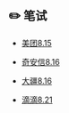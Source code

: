 
## :pencil2: 笔试

- [美团8.15](https://github.com/Pudding2020/-/blob/master/notes/笔试/美团8.15.md)

- [奇安信8.16](https://github.com/Pudding2020/-/blob/master/notes/笔试/奇安信8.16.md)

- [大疆8.16](https://github.com/Pudding2020/-/blob/master/notes/笔试/大疆8.16.md)

- [滴滴8.21](https://github.com/Pudding2020/-/blob/master/notes/笔试/滴滴8.21.md)
